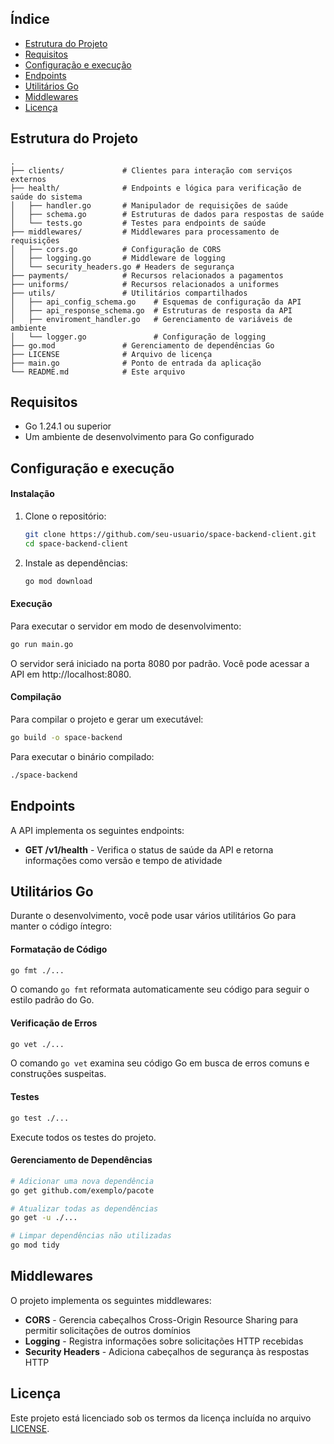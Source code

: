 ## Índice

- [Estrutura do Projeto](#estrutura-do-projeto)
- [Requisitos](#requisitos)
- [Configuração e execução](#configuração-e-execução)
- [Endpoints](#endpoints)
- [Utilitários Go](#utilitários-go)
- [Middlewares](#middlewares)
- [Licença](#licença)

## Estrutura do Projeto

```
.
├── clients/             # Clientes para interação com serviços externos
├── health/              # Endpoints e lógica para verificação de saúde do sistema
│   ├── handler.go       # Manipulador de requisições de saúde
│   ├── schema.go        # Estruturas de dados para respostas de saúde
│   └── tests.go         # Testes para endpoints de saúde
├── middlewares/         # Middlewares para processamento de requisições
│   ├── cors.go          # Configuração de CORS
│   ├── logging.go       # Middleware de logging
│   └── security_headers.go # Headers de segurança
├── payments/            # Recursos relacionados a pagamentos
├── uniforms/            # Recursos relacionados a uniformes
├── utils/               # Utilitários compartilhados
│   ├── api_config_schema.go    # Esquemas de configuração da API
│   ├── api_response_schema.go  # Estruturas de resposta da API
│   ├── enviroment_handler.go   # Gerenciamento de variáveis de ambiente
│   └── logger.go               # Configuração de logging
├── go.mod               # Gerenciamento de dependências Go
├── LICENSE              # Arquivo de licença
├── main.go              # Ponto de entrada da aplicação
└── README.md            # Este arquivo
```

## Requisitos

- Go 1.24.1 ou superior
- Um ambiente de desenvolvimento para Go configurado

## Configuração e execução

#### Instalação

1. Clone o repositório:
   ```bash
   git clone https://github.com/seu-usuario/space-backend-client.git
   cd space-backend-client
   ```

2. Instale as dependências:
   ```bash
   go mod download
   ```

#### Execução

Para executar o servidor em modo de desenvolvimento:

```bash
go run main.go
```

O servidor será iniciado na porta 8080 por padrão. Você pode acessar a API em http://localhost:8080.

#### Compilação

Para compilar o projeto e gerar um executável:

```bash
go build -o space-backend
```

Para executar o binário compilado:

```bash
./space-backend
```

## Endpoints

A API implementa os seguintes endpoints:

- **GET /v1/health** - Verifica o status de saúde da API e retorna informações como versão e tempo de atividade

## Utilitários Go

Durante o desenvolvimento, você pode usar vários utilitários Go para manter o código íntegro:

#### Formatação de Código

```bash
go fmt ./...
```

O comando `go fmt` reformata automaticamente seu código para seguir o estilo padrão do Go.

#### Verificação de Erros

```bash
go vet ./...
```

O comando `go vet` examina seu código Go em busca de erros comuns e construções suspeitas.

#### Testes

```bash
go test ./...
```

Execute todos os testes do projeto.

#### Gerenciamento de Dependências

```bash
# Adicionar uma nova dependência
go get github.com/exemplo/pacote

# Atualizar todas as dependências
go get -u ./...

# Limpar dependências não utilizadas
go mod tidy
```

## Middlewares

O projeto implementa os seguintes middlewares:

- **CORS** - Gerencia cabeçalhos Cross-Origin Resource Sharing para permitir solicitações de outros domínios
- **Logging** - Registra informações sobre solicitações HTTP recebidas
- **Security Headers** - Adiciona cabeçalhos de segurança às respostas HTTP

## Licença

Este projeto está licenciado sob os termos da licença incluída no arquivo [LICENSE](LICENSE).